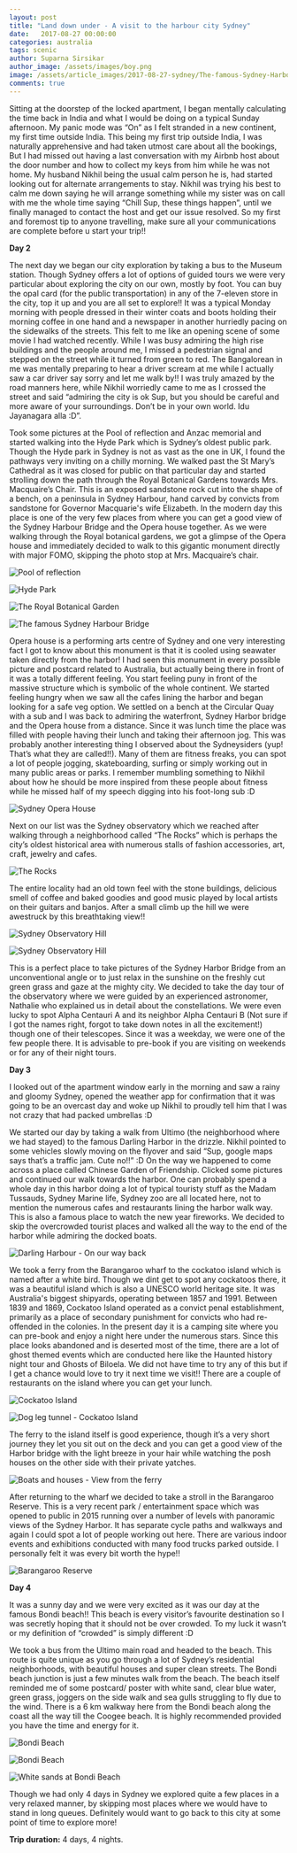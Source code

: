 ```yaml
---
layout: post
title: "Land down under - A visit to the harbour city Sydney"
date:   2017-08-27 00:00:00
categories: australia
tags: scenic
author: Suparna Sirsikar
author_image: /assets/images/boy.png
image: /assets/article_images/2017-08-27-sydney/The-famous-Sydney-Harbour-Bridge.jpg
comments: true
---
```


Sitting at the doorstep of the locked apartment, I began mentally calculating the time back in India and what I would be doing on a typical Sunday afternoon. My panic mode was “On” as I felt stranded in a new continent, my first time outside India. 
This being my first trip outside India, I was naturally apprehensive and had taken utmost care about all the bookings, But I had missed out having a last conversation with my Airbnb host about the door number and how to collect my keys from him while he was not home. My husband Nikhil being the usual calm person he is, had started looking out for alternate arrangements to stay. Nikhil was trying his best to calm me down saying he will arrange something while my sister was on call with me the whole time saying “Chill Sup, these things happen”, until we finally managed to contact the host and get our issue resolved. So my first and foremost tip to anyone travelling, make sure all your communications are complete before u start your trip!!

<b>Day 2</b>

The next day we began our city exploration by taking a bus to the Museum station. Though Sydney offers a lot of options of guided tours we were very particular about exploring the city on our own, mostly by foot. You can buy the opal card (for the public transportation) in any of the 7-eleven store in the city, top it up and you are all set to explore!!
It was a typical Monday morning with people dressed in their winter coats and boots holding their morning coffee in one hand and a newspaper in another hurriedly pacing on the sidewalks of the streets. This felt to me like an opening scene of some movie I had watched recently. While I was busy admiring the high rise buildings and the people around me, I missed a pedestrian signal and stepped on the street while it turned from green to red. The Bangalorean in me was mentally preparing to hear a driver scream at me while I actually saw a car driver say sorry and let me walk by!! I was truly amazed by the road manners here, while Nikhil worriedly came to me as I crossed the street and said “admiring the city is ok Sup, but you should be careful and more aware of your surroundings. Don’t be in your own world. Idu Jayanagara alla :D”.

Took some pictures at the Pool of reflection and Anzac memorial and started walking into the Hyde Park which is Sydney’s oldest public park. Though the Hyde park in Sydney is not as vast as the one in UK, I found the pathways very inviting on a chilly morning. We walked past the St Mary’s Cathedral as it was closed for public on that particular day and started strolling down the path through the Royal Botanical Gardens towards Mrs. Macquaire’s Chair. This is an exposed sandstone rock cut into the shape of a bench, on a peninsula in Sydney Harbour, hand carved by convicts from sandstone for Governor Macquarie's wife Elizabeth. In the modern day this place is one of the very few places from where you can get a good view of the Sydney Harbour Bridge and the Opera house together. As we were walking through the Royal botanical gardens, we got a glimpse of the Opera house and immediately decided to walk to this gigantic monument directly with major FOMO, skipping the photo stop at Mrs. Macquaire’s chair. 

![Pool of reflection](/assets/article_images/2017-08-27-sydney/Pool-of-Reflection.jpg)

![Hyde Park](/assets/article_images/2017-08-27-sydney/Hyde-Park.jpg)

![The Royal Botanical Garden](/assets/article_images/2017-08-27-sydney/The-Royal-Botanical-Garden.JPG)

![The famous Sydney Harbour Bridge](/assets/article_images/2017-08-27-sydney/The-famous-Sydney-Harbour-Bridge.jpg)

Opera house is a performing arts centre of Sydney and one very interesting fact I got to know about this monument is that it is cooled using seawater taken directly from the harbor! I had seen this monument in every possible picture and postcard related to Australia, but actually being there in front of it was a totally different feeling. You start feeling puny in front of the massive structure which is symbolic of the whole continent. We started feeling hungry when we saw all the cafes lining the harbor and began looking for a safe veg option. We settled on a bench at the Circular Quay with a sub and I was back to admiring the waterfront, Sydney Harbor bridge and the Opera house from a distance. Since it was lunch time the place was filled with people having their lunch and taking their afternoon jog. This was probably another interesting thing I observed about the Sydneysiders (yup! That’s what they are called!!). Many of them are fitness freaks, you can spot a lot of people jogging, skateboarding, surfing or simply working out in many public areas or parks. I remember mumbling something to Nikhil about how he should be more inspired from these people about fitness while he missed half of my speech digging into his foot-long sub :D

![Sydney Opera House](/assets/article_images/2017-08-27-sydney/Sydney-Opera-House.jpg)

Next on our list was the Sydney observatory which we reached after walking through a neighborhood called “The Rocks” which is perhaps the city’s oldest historical area with numerous stalls of fashion accessories, art, craft, jewelry and cafes. 

![The Rocks](/assets/article_images/2017-08-27-sydney/The-Rocks.JPG)

The entire locality had an old town feel with the stone buildings, delicious smell of coffee and baked goodies and good music played by local artists on their guitars and banjos. After a small climb up the hill we were awestruck by this breathtaking view!! 

![Sydney Observatory Hill](/assets/article_images/2017-08-27-sydney/Sydney-Obervatory-Hill.jpg)

![Sydney Observatory Hill](/assets/article_images/2017-08-27-sydney/Sydney-Observatory-Hill.jpg)

This is a perfect place to take pictures of the Sydney Harbor Bridge from an unconventional angle or to just relax in the sunshine on the freshly cut green grass and gaze at the mighty city. We decided to take the day tour of the observatory where we were guided by an experienced astronomer, Nathalie who explained us in detail about the constellations. We were even lucky to spot Alpha Centauri A and its neighbor Alpha Centauri B (Not sure if I got the names right, forgot to take down notes in all the excitement!) though one of their telescopes. Since it was a weekday, we were one of the few people there. It is advisable to pre-book if you are visiting on weekends or for any of their night tours.

<b>Day 3</b>

I looked out of the apartment window early in the morning and saw a rainy and gloomy Sydney, opened the weather app for confirmation that it was going to be an overcast day and woke up Nikhil to proudly tell him that I was not crazy that had packed umbrellas :D 

We started our day by taking a walk from Ultimo (the neighborhood where we had stayed) to the famous Darling Harbor in the drizzle. Nikhil pointed to some vehicles slowly moving on the flyover and said “Sup, google maps says that’s a traffic jam. Cute no!!” :D On the way we happened to come across a place called Chinese Garden of Friendship. Clicked some pictures and continued our walk towards the harbor. One can probably spend a whole day in this harbor doing a lot of typical touristy stuff as the Madam Tussauds, Sydney Marine life, Sydney zoo are all located here, not to mention the numerous cafes and restaurants lining the harbor walk way.  This is also a famous place to watch the new year fireworks. We decided to skip the overcrowded tourist places and walked all the way to the end of the harbor while admiring the docked boats.  

![Darling Harbour - On our way back](/assets/article_images/2017-08-27-sydney/Darling-Harbour-On-our-way-back.jpg)

We took a ferry from the Barangaroo wharf to the cockatoo island which is named after a white bird. Though we dint get to spot any cockatoos there, it was a beautiful island which is also a UNESCO world heritage site. It was Australia's biggest shipyards, operating between 1857 and 1991. Between 1839 and 1869, Cockatoo Island operated as a convict penal establishment, primarily as a place of secondary punishment for convicts who had re-offended in the colonies. In the present day it is a camping site where you can pre-book and enjoy a night here under the numerous stars. Since this place looks abandoned and is deserted most of the time, there are a lot of ghost themed events which are conducted here like the Haunted history night tour and Ghosts of Biloela. We did not have time to try any of this but if I get a chance would love to try it next time we visit!! There are a couple of restaurants on the island where you can get your lunch.

![Cockatoo Island](/assets/article_images/2017-08-27-sydney/Cockatoo-Island.jpg)

![Dog leg tunnel - Cockatoo Island](/assets/article_images/2017-08-27-sydney/Dog-leg-tunnel-Cockatoo-Island.jpg)

The ferry to the island itself is good experience, though it’s a very short journey they let you sit out on the deck and you can get a good view of the Harbor bridge with the light breeze in your hair while watching the posh houses on the other side with their private yatches. 

![Boats and houses - View from the ferry](/assets/article_images/2017-08-27-sydney/Boats-and-houses-View-from-the-ferry.jpg)

After returning to the wharf we decided to take a stroll in the Barangaroo Reserve. This is a very recent park / entertainment space which was opened to public in 2015 running over a number of levels with panoramic views of the Sydney Harbor. It has separate cycle paths and walkways and again I could spot a lot of people working out here. There are various indoor events and exhibitions conducted with many food trucks parked outside. I personally felt it was every bit worth the hype!! 

![Barangaroo Reserve](/assets/article_images/2017-08-27-sydney/Barangaroo-Reserve.jpg)

<b>Day 4</b>

It was a sunny day and we were very excited as it was our day at the famous Bondi beach!! This beach is every visitor’s favourite destination so I was secretly hoping that it should not be over crowded. To my luck it wasn’t or my definition of “crowded” is simply different :D 

We took a bus from the Ultimo main road and headed to the beach. This route is quite unique as you go through a lot of Sydney’s residential neighborhoods, with beautiful houses and super clean streets. The Bondi beach junction is just a few minutes walk from the beach. The beach itself reminded me of some postcard/ poster with white sand, clear blue water, green grass, joggers on the side walk and sea gulls struggling to fly due to the wind. There is a 6 km walkway here from the Bondi beach along the coast all the way till the Coogee beach. It is highly recommended provided you have the time and energy for it. 

![Bondi Beach](/assets/article_images/2017-08-27-sydney/Bondi-Beach-2.jpg)

![Bondi Beach](/assets/article_images/2017-08-27-sydney/Bondi-Beach.jpg)

![White sands at Bondi Beach](/assets/article_images/2017-08-27-sydney/White-Sands-Bondi-Beach.jpg)

Though we had only 4 days in Sydney we explored quite a few places in a very relaxed manner, by skipping most places where we would have to stand in long queues. Definitely would want to go back to this city at some point of time to explore more! 


**Trip duration:**  4 days, 4 nights.  
